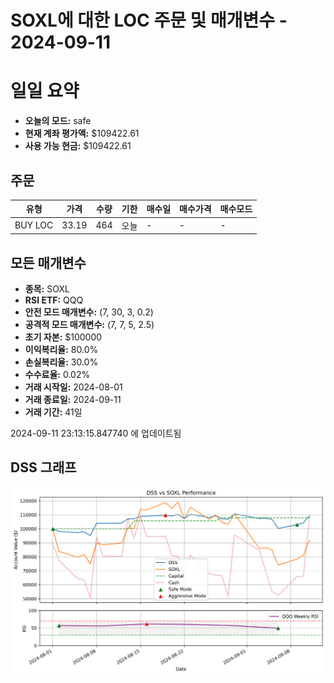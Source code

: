 # SOXL에 대한 LOC 주문 및 매개변수 - 2024-09-11

# 일일 요약

- **오늘의 모드:** safe
- **현재 계좌 평가액:** $109422.61
- **사용 가능 현금:** $109422.61

## 주문

| 유형 | 가격 | 수량 | 기한 | 매수일 | 매수가격 | 매수모드 |
|------|------|------|------|--------|----------|----------|
| BUY LOC | 33.19 | 464 | 오늘 | - | - | - |

## 모든 매개변수

- **종목:** SOXL
- **RSI ETF:** QQQ
- **안전 모드 매개변수:** (7, 30, 3, 0.2)
- **공격적 모드 매개변수:** (7, 7, 5, 2.5)
- **초기 자본:** $100000
- **이익복리율:** 80.0%
- **손실복리율:** 30.0%
- **수수료율:** 0.02%
- **거래 시작일:** 2024-08-01
- **거래 종료일:** 2024-09-11
- **거래 기간:** 41일

2024-09-11 23:13:15.847740 에 업데이트됨

## DSS 그래프

![DSS Graph](DSS_graph.png)
